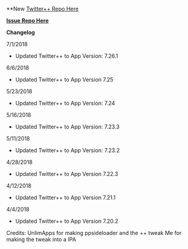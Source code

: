 **New [Twitter++ Repo Here](https://github.com/JMccormick264/TwitterPP)

**[Issue Repo Here](https://github.com/eni9889/TW-PP-Issues)**

**Changelog**

7/1/2018

 - Updated Twitter++ to App Version: 7.26.1

6/6/2018

 - Updated Twitter++ to App Version 7.25

5/23/2018

 - Updated Twitter++ to App Version: 7.24

5/16/2018

 - Updated Twitter++ to App Version: 7.23.3

5/11/2018

 - Updated Twitter++ to App Version: 7.23.2

4/28/2018

 - Updated Twitter++ to App Version 7.22.3

4/12/2018

 -  Updated Twitter++ to App Version 7.21.1

4/4/2018

 - Updated Twitter++ to App Version 7.20.2


 Credits:
 UnlimApps for making ppsideloader and the ++ tweak
 Me for making the tweak into a IPA
